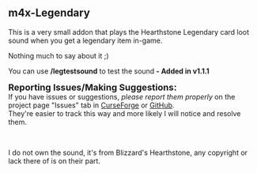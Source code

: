 <h2><strong>m4x-Legendary</strong></h2>
<p>This is a very small addon that plays the Hearthstone Legendary card loot sound when you get a legendary item in-game.</p>
<p>Nothing much to say about it ;)</p>
<p>You can use <strong>/legtestsound</strong> to test the sound <strong>- Added in v1.1.1</strong></p>
<p><span style="font-size: 18px;"><strong>Reporting Issues/Making Suggestions:</strong></span><br />If you have issues or suggestions, <em>please report them properly</em> on the project page "Issues" tab in <a href="https://wow.curseforge.com/projects/m4x-legendary/issues" target="_blank" rel="noopener noreferrer">CurseForge</a> or <a href="https://github.com/m4xc4v413r4/m4x-Legendary/issues" target="_blank" rel="noopener noreferrer">GitHub</a>.<br />They're easier to track this way and more likely I will notice and resolve them.</p>
<p>&nbsp;</p>
<p>I do not own the sound, it's from Blizzard's Hearthstone, any copyright or lack there of is on their part.</p>